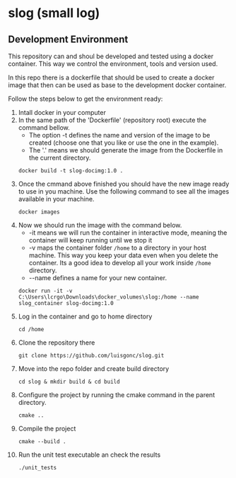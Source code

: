 # slog (small log)

## Development Environment 

This repository can and shoul be developed and tested using a docker container. This way we control the environment, tools and version used.

In this repo there is a dockerfile that should be used to create a docker image that then can be used as base to the development docker container. 

Follow the steps below to get the environment ready:

1. Intall docker in your computer
2. In the same path of the 'Dockerfile' (repository root) execute the command bellow. 
   - The option -t defines the name and version of the image to be created (choose one that you like or use the one in the example). 
   - The '.' means we should generate the image from the Dockerfile in the current directory.
    ```
    docker build -t slog-docimg:1.0 .
    ```
3. Once the cmmand above finished you should have the new image ready to use in you machine. Use the following command to see all the images available in your machine.
    ```
    docker images
    ```
4. Now we should run the image with the command below.
   - -it means we will run the container in interactive mode, meaning the container will keep running until we stop it
   - -v maps the container folder `/home` to a directory in your host machine. This way you keep your data  even when you delete the container. Its a good idea to develop all your work inside `/home` directory.
   - --name defines a name for your new container.
    ```
    docker run -it -v C:\Users\lcrgo\Downloads\docker_volumes\slog:/home --name slog_container slog-docimg:1.0
    ```
5. Log in the container and go to home directory
    ```
    cd /home
    ```
6. Clone the repository there
    ```
    git clone https://github.com/luisgonc/slog.git
    ```
7. Move into the repo folder and create build directory
    ```
    cd slog & mkdir build & cd build
    ```
8. Configure the project by running the cmake command in the parent directory.
    ```
    cmake ..
    ```
9. Compile the project
    ```
    cmake --build .
    ```
10. Run the unit test executable an check the results
    ```
    ./unit_tests
    ```